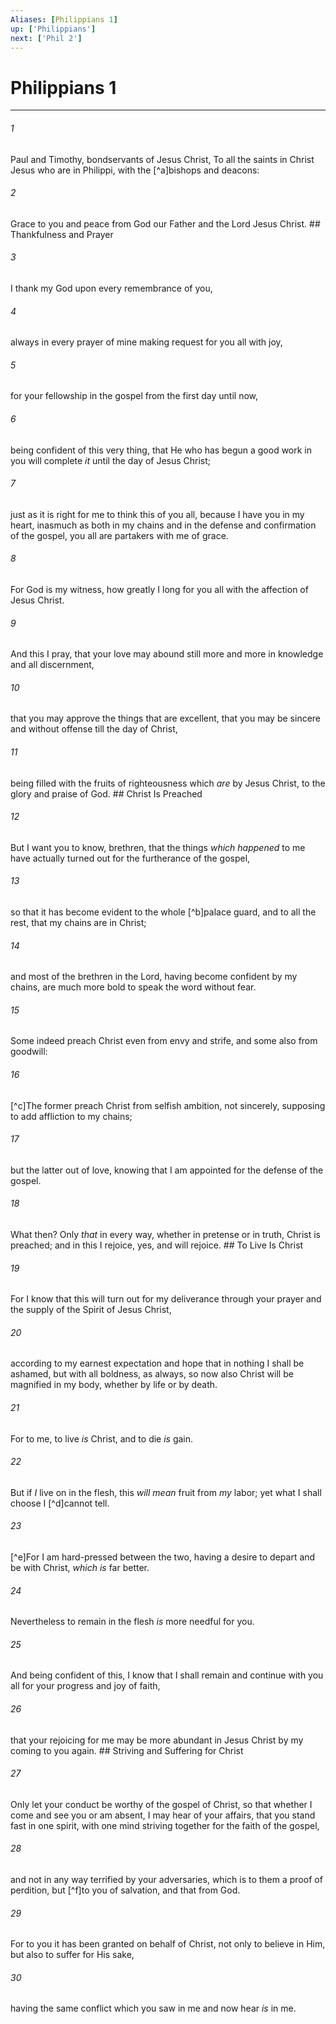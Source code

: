 ```yaml
---
Aliases: [Philippians 1]
up: ['Philippians']
next: ['Phil 2']
---
```

# Philippians 1

***


###### 1 
Paul and Timothy, bondservants of Jesus Christ, To all the saints in Christ Jesus who are in Philippi, with the [^a]bishops and deacons: 

###### 2 
Grace to you and peace from God our Father and the Lord Jesus Christ. ## Thankfulness and Prayer 

###### 3 
I thank my God upon every remembrance of you, 

###### 4 
always in every prayer of mine making request for you all with joy, 

###### 5 
for your fellowship in the gospel from the first day until now, 

###### 6 
being confident of this very thing, that He who has begun a good work in you will complete _it_ until the day of Jesus Christ; 

###### 7 
just as it is right for me to think this of you all, because I have you in my heart, inasmuch as both in my chains and in the defense and confirmation of the gospel, you all are partakers with me of grace. 

###### 8 
For God is my witness, how greatly I long for you all with the affection of Jesus Christ. 

###### 9 
And this I pray, that your love may abound still more and more in knowledge and all discernment, 

###### 10 
that you may approve the things that are excellent, that you may be sincere and without offense till the day of Christ, 

###### 11 
being filled with the fruits of righteousness which _are_ by Jesus Christ, to the glory and praise of God. ## Christ Is Preached 

###### 12 
But I want you to know, brethren, that the things _which happened_ to me have actually turned out for the furtherance of the gospel, 

###### 13 
so that it has become evident to the whole [^b]palace guard, and to all the rest, that my chains are in Christ; 

###### 14 
and most of the brethren in the Lord, having become confident by my chains, are much more bold to speak the word without fear. 

###### 15 
Some indeed preach Christ even from envy and strife, and some also from goodwill: 

###### 16 
[^c]The former preach Christ from selfish ambition, not sincerely, supposing to add affliction to my chains; 

###### 17 
but the latter out of love, knowing that I am appointed for the defense of the gospel. 

###### 18 
What then? Only _that_ in every way, whether in pretense or in truth, Christ is preached; and in this I rejoice, yes, and will rejoice. ## To Live Is Christ 

###### 19 
For I know that this will turn out for my deliverance through your prayer and the supply of the Spirit of Jesus Christ, 

###### 20 
according to my earnest expectation and hope that in nothing I shall be ashamed, but with all boldness, as always, so now also Christ will be magnified in my body, whether by life or by death. 

###### 21 
For to me, to live _is_ Christ, and to die _is_ gain. 

###### 22 
But if _I_ live on in the flesh, this _will mean_ fruit from _my_ labor; yet what I shall choose I [^d]cannot tell. 

###### 23 
[^e]For I am hard-pressed between the two, having a desire to depart and be with Christ, _which is_ far better. 

###### 24 
Nevertheless to remain in the flesh _is_ more needful for you. 

###### 25 
And being confident of this, I know that I shall remain and continue with you all for your progress and joy of faith, 

###### 26 
that your rejoicing for me may be more abundant in Jesus Christ by my coming to you again. ## Striving and Suffering for Christ 

###### 27 
Only let your conduct be worthy of the gospel of Christ, so that whether I come and see you or am absent, I may hear of your affairs, that you stand fast in one spirit, with one mind striving together for the faith of the gospel, 

###### 28 
and not in any way terrified by your adversaries, which is to them a proof of perdition, but [^f]to you of salvation, and that from God. 

###### 29 
For to you it has been granted on behalf of Christ, not only to believe in Him, but also to suffer for His sake, 

###### 30 
having the same conflict which you saw in me and now hear _is_ in me.
